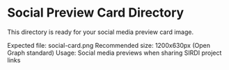 # Social Preview Card Directory

This directory is ready for your social media preview card image.

Expected file: social-card.png
Recommended size: 1200x630px (Open Graph standard)
Usage: Social media previews when sharing SIRDI project links
